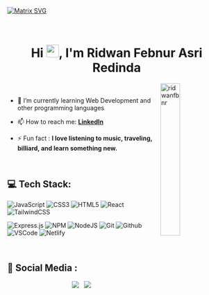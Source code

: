 [![Matrix SVG](https://raw.githubusercontent.com/ridwanfbnr/ridwanfbnr/main/assets/images/matrix.svg)](https://www.youtube.com/watch?v=SDkAGkd4NLc)


<!-- <h3 align="center">Student at the Muhammadiyah University of Tangerang 🌟</h3> -->

<!-- <p align="right"> <h3>Profile Views :-</h3> <img src="https://komarev.com/ghpvc/?username=adam-pw&label=Profile%20views&color=0e75b6&style=flat"
    alt="adam-pw" /> 
  </p> -->

<br>

<h1 align="center">Hi <img src="https://media.giphy.com/media/hvRJCLFzcasrR4ia7z/giphy.gif" width="29px">, I'm Ridwan Febnur Asri Redinda</h1>

<p><img align="right" src="https://github.com/ridwanfbnr/ridwanfbnr/blob/main/assets/images/Right_Side.gif?raw=true" alt="ridwanfbnr" width="30%" /></p>

<br>

- 🌱 I’m currently learning Web Development and other programming languages

- 📫 How to reach me: **[LinkedIn](https://www.linkedin.com/in/ridwanfbnr/)**

- ⚡ Fun fact : **I love listening to music, traveling, billiard, and learn something new.**

<!-- - ⚡ What I like to do: I like so much reading, basketball and skateboarding...and coding of course -->

<br>

## 💻 Tech Stack:

![JavaScript](https://img.shields.io/badge/javascript-%23323330.svg?style=for-the-badge&logo=javascript&logoColor=%23F7DF1E) ![CSS3](https://img.shields.io/badge/css3-%231572B6.svg?style=for-the-badge&logo=css3&logoColor=white) ![HTML5](https://img.shields.io/badge/html5-%23E34F26.svg?style=for-the-badge&logo=html5&logoColor=white) ![React](https://img.shields.io/badge/react-%2320232a.svg?style=for-the-badge&logo=react&logoColor=%2361DAFB) ![TailwindCSS](https://img.shields.io/badge/tailwindcss-%2338B2AC.svg?style=for-the-badge&logo=tailwind-css&logoColor=white) 
<!-- ## Backend -->
![Express.js](https://img.shields.io/badge/express.js-%23404d59.svg?style=for-the-badge&logo=express&logoColor=%2361DAFB) ![NPM](https://img.shields.io/badge/NPM-%23000000.svg?style=for-the-badge&logo=npm&logoColor=white) ![NodeJS](https://img.shields.io/badge/node.js-6DA55F?style=for-the-badge&logo=node.js&logoColor=white) ![Git](https://img.shields.io/badge/git-%23F05033.svg?style=for-the-badge&logo=git&logoColor=white) ![Github](https://img.shields.io/badge/github-%23121011.svg?style=for-the-badge&logo=github&logoColor=white) ![VSCode](https://img.shields.io/badge/Visual%20Studio%20Code-0078d7.svg?style=for-the-badge&logo=visual-studio-code&logoColor=white) ![Netlify](https://img.shields.io/badge/netlify-%23000000.svg?style=for-the-badge&logo=netlify&logoColor=#00C7B7)

<!-- ## Databases
![MySQL](https://img.shields.io/badge/mysql-%2300f.svg?style=for-the-badge&logo=mysql&logoColor=white) ![MariaDB](https://img.shields.io/badge/MariaDB-003545?style=for-the-badge&logo=mariadb&logoColor=white) ![MongoDB](https://img.shields.io/badge/MongoDB-%234ea94b.svg?style=for-the-badge&logo=mongodb&logoColor=white)  -->

<!-- ## Design
![Figma](https://img.shields.io/badge/figma-%23F24E1E.svg?style=for-the-badge&logo=figma&logoColor=white)  ![PHP](https://img.shields.io/badge/php-%23777BB4.svg?style=for-the-badge&logo=php&logoColor=white) ![Bootstrap](https://img.shields.io/badge/bootstrap-%23563D7C.svg?style=for-the-badge&logo=bootstrap&logoColor=white) -->

<br>

## 🔗 Social Media :
<p align='center'>
<a href="https://www.instagram.com/" target="_blank">
<img src="https://img.shields.io/badge/instagram-%23E4405F.svg?style=for-the-badge&logo=Instagram&logoColor=white"></a>&nbsp;&nbsp;
<a href="https://www.linkedin.com/in/ridwanfbnr/" target="_blank">
<img src="https://img.shields.io/badge/linkedin-%230077B5.svg?style=for-the-badge&logo=linkedin&logoColor=white"></a>&nbsp;&nbsp;
</p>
<br>

<!-- <h3>Statistical Data :-</h3>
<p><img align="center"
    src="https://github-readme-stats.vercel.app/api/top-langs?username=adam-pw&show_icons=true&locale=en&bg_color=0d1117&text_color=ffffff&layout=compact"
    alt="adam-pw" 
    bg_color=#808080/></p>

<br>

<p>&nbsp;<img align="center" src="https://github-readme-stats.vercel.app/api?username=ridwanfbnr&show_icons=true&locale=en&bg_color=0d1117&text_color=ffffff&repo=convoychat"
    alt="ridwanfbnr" /></p>

<br>

<p><img align="center" src="https://github-readme-streak-stats.herokuapp.com/?user=ridwanfbnr&theme=dark&background=0d1117&date_format=M%20j%5B%2C%20Y%5D" alt="ridwanfbnr" /></p>

<br> -->
      

